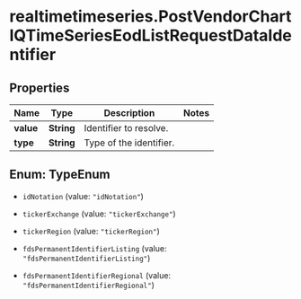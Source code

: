 # realtimetimeseries.PostVendorChartIQTimeSeriesEodListRequestDataIdentifier

## Properties

Name | Type | Description | Notes
------------ | ------------- | ------------- | -------------
**value** | **String** | Identifier to resolve. | 
**type** | **String** | Type of the identifier. | 



## Enum: TypeEnum


* `idNotation` (value: `"idNotation"`)

* `tickerExchange` (value: `"tickerExchange"`)

* `tickerRegion` (value: `"tickerRegion"`)

* `fdsPermanentIdentifierListing` (value: `"fdsPermanentIdentifierListing"`)

* `fdsPermanentIdentifierRegional` (value: `"fdsPermanentIdentifierRegional"`)




